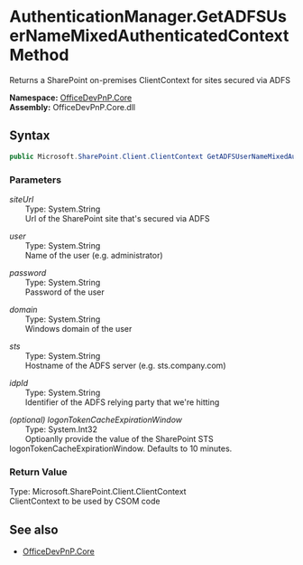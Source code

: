 # AuthenticationManager.GetADFSUserNameMixedAuthenticatedContext Method  
Returns a SharePoint on-premises ClientContext for sites secured via ADFS  

**Namespace:** [OfficeDevPnP.Core](OfficeDevPnP.Core.md)  
**Assembly:** OfficeDevPnP.Core.dll  
## Syntax
```C#
public Microsoft.SharePoint.Client.ClientContext GetADFSUserNameMixedAuthenticatedContext(String siteUrl, String user, String password, String domain, String sts, String idpId, Int32 logonTokenCacheExpirationWindow)
```
### Parameters
*siteUrl*  
&emsp;&emsp;Type: System.String  
&emsp;&emsp;Url of the SharePoint site that's secured via ADFS  
  
*user*  
&emsp;&emsp;Type: System.String  
&emsp;&emsp;Name of the user (e.g. administrator)   
  
*password*  
&emsp;&emsp;Type: System.String  
&emsp;&emsp;Password of the user  
  
*domain*  
&emsp;&emsp;Type: System.String  
&emsp;&emsp;Windows domain of the user  
  
*sts*  
&emsp;&emsp;Type: System.String  
&emsp;&emsp;Hostname of the ADFS server (e.g. sts.company.com)  
  
*idpId*  
&emsp;&emsp;Type: System.String  
&emsp;&emsp;Identifier of the ADFS relying party that we're hitting  
  
*(optional) logonTokenCacheExpirationWindow*  
&emsp;&emsp;Type: System.Int32  
&emsp;&emsp;Optioanlly provide the value of the SharePoint STS logonTokenCacheExpirationWindow. Defaults to 10 minutes.  
  
### Return Value
Type: Microsoft.SharePoint.Client.ClientContext  
ClientContext to be used by CSOM code

## See also
- [OfficeDevPnP.Core](OfficeDevPnP.Core.md)
